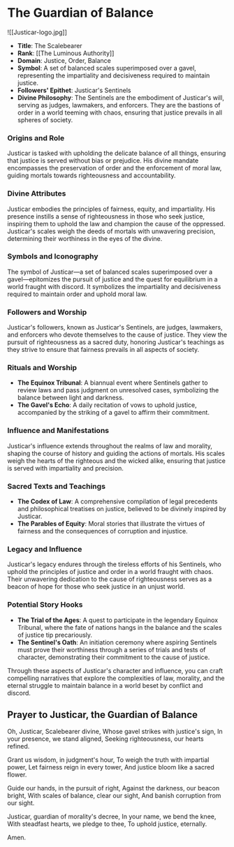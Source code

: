 # The Guardian of Balance
![[Justicar-logo.jpg]]

- **Title**: The Scalebearer
- **Rank**: [[The Luminous Authority]]
- **Domain**: Justice, Order, Balance
- **Symbol**: A set of balanced scales superimposed over a gavel, representing the impartiality and decisiveness required to maintain justice.
- **Followers' Epithet**: Justicar's Sentinels
- **Divine Philosophy**: The Sentinels are the embodiment of Justicar's will, serving as judges, lawmakers, and enforcers. They are the bastions of order in a world teeming with chaos, ensuring that justice prevails in all spheres of society.

### Origins and Role
Justicar is tasked with upholding the delicate balance of all things, ensuring that justice is served without bias or prejudice. His divine mandate encompasses the preservation of order and the enforcement of moral law, guiding mortals towards righteousness and accountability.

### Divine Attributes
Justicar embodies the principles of fairness, equity, and impartiality. His presence instills a sense of righteousness in those who seek justice, inspiring them to uphold the law and champion the cause of the oppressed. Justicar's scales weigh the deeds of mortals with unwavering precision, determining their worthiness in the eyes of the divine.

### Symbols and Iconography
The symbol of Justicar—a set of balanced scales superimposed over a gavel—epitomizes the pursuit of justice and the quest for equilibrium in a world fraught with discord. It symbolizes the impartiality and decisiveness required to maintain order and uphold moral law.

### Followers and Worship
Justicar's followers, known as Justicar's Sentinels, are judges, lawmakers, and enforcers who devote themselves to the cause of justice. They view the pursuit of righteousness as a sacred duty, honoring Justicar's teachings as they strive to ensure that fairness prevails in all aspects of society.

### Rituals and Worship
- **The Equinox Tribunal**: A biannual event where Sentinels gather to review laws and pass judgment on unresolved cases, symbolizing the balance between light and darkness.
- **The Gavel's Echo**: A daily recitation of vows to uphold justice, accompanied by the striking of a gavel to affirm their commitment.

### Influence and Manifestations
Justicar's influence extends throughout the realms of law and morality, shaping the course of history and guiding the actions of mortals. His scales weigh the hearts of the righteous and the wicked alike, ensuring that justice is served with impartiality and precision.

### Sacred Texts and Teachings
- **The Codex of Law**: A comprehensive compilation of legal precedents and philosophical treatises on justice, believed to be divinely inspired by Justicar.
- **The Parables of Equity**: Moral stories that illustrate the virtues of fairness and the consequences of corruption and injustice.

### Legacy and Influence
Justicar's legacy endures through the tireless efforts of his Sentinels, who uphold the principles of justice and order in a world fraught with chaos. Their unwavering dedication to the cause of righteousness serves as a beacon of hope for those who seek justice in an unjust world.

### Potential Story Hooks
- **The Trial of the Ages**: A quest to participate in the legendary Equinox Tribunal, where the fate of nations hangs in the balance and the scales of justice tip precariously.
- **The Sentinel's Oath**: An initiation ceremony where aspiring Sentinels must prove their worthiness through a series of trials and tests of character, demonstrating their commitment to the cause of justice.

Through these aspects of Justicar's character and influence, you can craft compelling narratives that explore the complexities of law, morality, and the eternal struggle to maintain balance in a world beset by conflict and discord.

## Prayer to Justicar, the Guardian of Balance

Oh, Justicar, Scalebearer divine,
Whose gavel strikes with justice's sign,
In your presence, we stand aligned,
Seeking righteousness, our hearts refined.

Grant us wisdom, in judgment's hour,
To weigh the truth with impartial power,
Let fairness reign in every tower,
And justice bloom like a sacred flower.

Guide our hands, in the pursuit of right,
Against the darkness, our beacon bright,
With scales of balance, clear our sight,
And banish corruption from our sight.

Justicar, guardian of morality's decree,
In your name, we bend the knee,
With steadfast hearts, we pledge to thee,
To uphold justice, eternally.

Amen.
